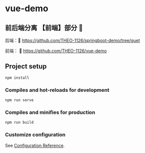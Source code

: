# vue-demo
## 前后端分离 【前端】部分 🤖

后端：🎠
https://github.com/THEO-1126/springboot-demo/tree/guet

前端： 🦄
https://github.com/THEO-1126/vue-demo

## Project setup
```
npm install
```

### Compiles and hot-reloads for development
```
npm run serve
```

### Compiles and minifies for production
```
npm run build
```

### Customize configuration
See [Configuration Reference](https://cli.vuejs.org/config/).
